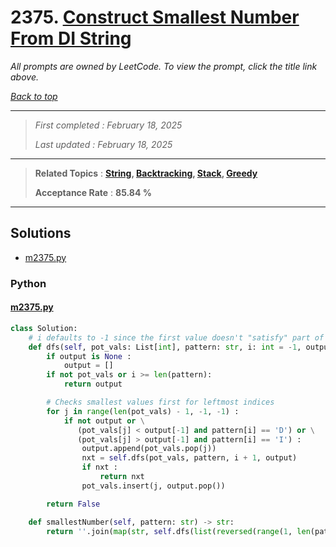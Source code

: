 # 2375. [Construct Smallest Number From DI String](<https://leetcode.com/problems/construct-smallest-number-from-di-string>)

*All prompts are owned by LeetCode. To view the prompt, click the title link above.*

*[Back to top](<../README.md>)*

------

> *First completed : February 18, 2025*
>
> *Last updated : February 18, 2025*

------

> **Related Topics** : **[String](<by_topic/String.md>), [Backtracking](<by_topic/Backtracking.md>), [Stack](<by_topic/Stack.md>), [Greedy](<by_topic/Greedy.md>)**
>
> **Acceptance Rate** : **85.84 %**

------

## Solutions

- [m2375.py](<../my-submissions/m2375.py>)
### Python
#### [m2375.py](<../my-submissions/m2375.py>)
```Python
class Solution:
    # i defaults to -1 since the first value doesn't "satisfy" part of the pattern
    def dfs(self, pot_vals: List[int], pattern: str, i: int = -1, output: List[str] = None) -> bool | List[str] :
        if output is None :
            output = []
        if not pot_vals or i >= len(pattern):
            return output

        # Checks smallest values first for leftmost indices
        for j in range(len(pot_vals) - 1, -1, -1) :
            if not output or \
               (pot_vals[j] < output[-1] and pattern[i] == 'D') or \
               (pot_vals[j] > output[-1] and pattern[i] == 'I') :
                output.append(pot_vals.pop(j))
                nxt = self.dfs(pot_vals, pattern, i + 1, output)
                if nxt :
                    return nxt
                pot_vals.insert(j, output.pop())

        return False

    def smallestNumber(self, pattern: str) -> str:
        return ''.join(map(str, self.dfs(list(reversed(range(1, len(pattern) + 2))), pattern)))

```

